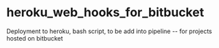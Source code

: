 # heroku_web_hooks_for_bitbucket
Deployment to heroku, bash script, to be add into pipeline -- for projects hosted on bitbucket
